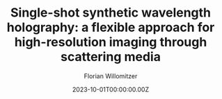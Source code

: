 ---
weight: 10
title: 'Single-shot synthetic wavelength holography: a flexible approach for high-resolution imaging through scattering media'
author: 'Florian Willomitzer'
location: 'OPTICA Frontiers in Optics (FiO) Health Symposium, Tacoma'
date: 2023-10-01T00:00:00.00Z

summary: ''
image:
  preview-only: true
external_link: https://drive.google.com/file/d/1i6v_6ECne85xFTakR-UOBmACmnNSdZF_/view?usp=sharing
---